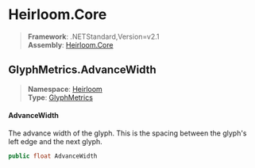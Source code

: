 # Heirloom.Core

> **Framework**: .NETStandard,Version=v2.1  
> **Assembly**: [Heirloom.Core][0]  

## GlyphMetrics.AdvanceWidth

> **Namespace**: [Heirloom][0]  
> **Type**: [GlyphMetrics][1]  

#### AdvanceWidth

The advance width of the glyph. This is the spacing between the glyph's left edge and the next glyph.

```cs
public float AdvanceWidth
```

[0]: ../Heirloom.Core.md
[1]: Heirloom.GlyphMetrics.md
